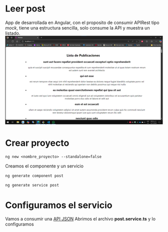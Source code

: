 # Leer post
App de desarrollada en Angular, con el proposito de consumir APIRest tipo *mock*, tiene una estructura sencilla, solo consume la API y muestra un listado.
![Codigo funcionando y mostranto listado de publicaciones](img/image.png)

# Crear proyecto
```
ng new <nombre_proyecto> --standalone=false
```
Creamos el componente y un servicio
```
ng generate component post
```
```
ng generate service post
```
# Configuramos el servicio
Vamos a consumir una [API JSON](https://jsonplaceholder.typicode.com/posts)
Abrimos el archivo **post.service.ts** y lo configuramos
